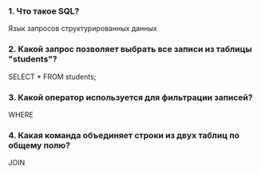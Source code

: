 ### 1. Что такое SQL? 
Язык запросов структурированных данных
### 2. Какой запрос позволяет выбрать все записи из таблицы "students"?
SELECT * FROM students;
### 3. Какой оператор используется для фильтрации записей? 
WHERE
### 4. Какая команда объединяет строки из двух таблиц по общему полю?
JOIN
